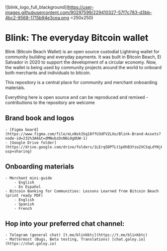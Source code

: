![blink_logo_full_blackground](https://user-images.githubusercontent.com/90297599/229410327-57f7c783-d3bb-4bc2-9568-1715b94e3cea.png =250x250)

# Blink: The everyday Bitcoin wallet

Blink (Bitcoin Beach Wallet) is an open source custodial Lightning wallet for community building and everyday payments. It was built in Bitcoin Beach, El Salvador in 2020 to support the development of a circular economy. Now, the wallet is being used by community projects around the world to onboard both merchants and individuals to bitcoin. 

This repository is a central place for community and merchant onboarding materials.

Everything here is open source and can be reproduced and remixed - contributions to the repository are welcome


## Brand book and logos 
    - [Figma board](https://www.figma.com/file/eLxNsk3Sq18ffU3dFV2LXo/Blink-Brand-Assets?node-id=232%3A6&t=dMNubzDsN6LOgOUW-1)
    - [Google Drive folder](https://drive.google.com/drive/folders/1LErq5DPTLt1pOhB3Yzo2VCSqLdYNj6Ri?usp=sharing)

## Onboarding materials 
    - Merchant mini-guide
        - English
        - En Español 
    - Bitcoin Banking for Communities: Lessons Learned from Bitcoin Beach (print ready PDF)
        - English
        - Spanish
        - French
        
## Hop into your preferred chat channel: 
    - Telegram (general chat) [t.me/blinkbtc](https://t.me/blinkbtc)
    - Mattermost (Bugs, Beta testing, Translations) [chat.galoy.io](https://chat.galoy.io) 

